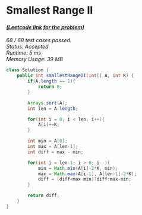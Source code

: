 # **Smallest Range II**

#### [_(Leetcode link for the problem)_](https://leetcode.com/problems/smallest-range-ii/)

_68 / 68 test cases passed.  
Status: Accepted  
Runtime: 5 ms  
Memory Usage: 39 MB_

```java
class Solution {
    public int smallestRangeII(int[] A, int K) {
        if(A.length == 1){
            return 0;
        }

        Arrays.sort(A);
        int len = A.length;

        for(int i = 0; i < len; i++){
            A[i]+=K;
        }

        int min = A[0];
        int max = A[len-1];
        int diff = max - min;

        for(int i = len-1; i > 0; i--){
            min = Math.min(A[i]-2*K, min);
            max = Math.max(A[i-1], A[len-1]-2*K);
            diff = (diff<max-min)?diff:max-min;
        }

        return diff;
    }
}
```

